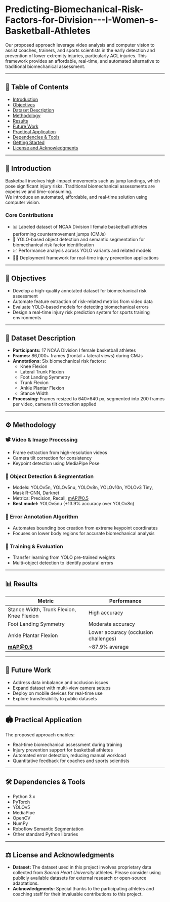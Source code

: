 # Predicting-Biomechanical-Risk-Factors-for-Division---I-Women-s-Basketball-Athletes

Our proposed approach leverage video analysis and computer vision to assist coaches, trainers, and sports scientists in the early detection and prevention of lower extremity injuries, particularly ACL injuries. This framework provides an affordable, real-time, and automated alternative to traditional biomechanical assessment.

---

## 📌 Table of Contents
- [Introduction](#introduction)
- [Objectives](#objectives)
- [Dataset Description](#dataset-description)
- [Methodology](#methodology)
- [Results](#results)
- [Future Work](#future-work)
- [Practical Application](#practical-application)
- [Dependencies & Tools](#dependencies--tools)
- [Getting Started](#getting-started)
- [License and Acknowledgments](#️-license-and-acknowledgments)

---

## 📖 Introduction

Basketball involves high-impact movements such as jump landings, which pose significant injury risks. Traditional biomechanical assessments are expensive and time-consuming.  
We introduce an automated, affordable, and real-time solution using computer vision.

### Core Contributions

- 📊 Labeled dataset of NCAA Division I female basketball athletes performing countermovement jumps (CMJs)
- 🎯 YOLO-based object detection and semantic segmentation for biomechanical risk factor identification
- 📈 Performance analysis across YOLO variants and related models
- 🏃‍♀️ Deployment framework for real-time injury prevention applications

---

## 🎯 Objectives

- Develop a high-quality annotated dataset for biomechanical risk assessment
- Automate feature extraction of risk-related metrics from video data
- Evaluate YOLO-based models for detecting biomechanical errors
- Design a real-time injury risk prediction system for sports training environments

---

## 📂 Dataset Description

- **Participants:** 17 NCAA Division I female basketball athletes  
- **Frames:** 86,000+ frames (frontal + lateral views) during CMJs  
- **Annotations:** Six biomechanical risk factors:  
  - Knee Flexion  
  - Lateral Trunk Flexion  
  - Foot Landing Symmetry  
  - Trunk Flexion  
  - Ankle Plantar Flexion  
  - Stance Width  
- **Processing:** Frames resized to 640×640 px, segmented into 200 frames per video, camera tilt correction applied  

---

## ⚙️ Methodology

### 📽 Video & Image Processing
- Frame extraction from high-resolution videos
- Camera tilt correction for consistency
- Keypoint detection using MediaPipe Pose

### 🧠 Object Detection & Segmentation
- Models: YOLOv5n, YOLOv5nu, YOLOv8n, YOLOv10n, YOLOv3 Tiny, Mask R-CNN, Darknet
- Metrics: Precision, Recall, mAP@0.5  
- **Best model:** YOLOv5nu (+13.9% accuracy over YOLOv8n)

### 📝 Error Annotation Algorithm
- Automates bounding box creation from extreme keypoint coordinates
- Focuses on lower body regions for accurate biomechanical analysis

### 🔧 Training & Evaluation
- Transfer learning from YOLO pre-trained weights
- Multi-object detection to identify postural errors

---

## 📊 Results

| Metric | Performance |
|---------|-------------|
| Stance Width, Trunk Flexion, Knee Flexion | High accuracy |
| Foot Landing Symmetry | Moderate accuracy |
| Ankle Plantar Flexion | Lower accuracy (occlusion challenges) |
| **mAP@0.5** | ~87.9% average |

---

## 🔮 Future Work

- Address data imbalance and occlusion issues
- Expand dataset with multi-view camera setups
- Deploy on mobile devices for real-time use
- Explore transferability to public datasets

---

## 🏟 Practical Application

The proposed approach enables:
- Real-time biomechanical assessment during training
- Injury prevention support for basketball athletes
- Automated error detection, reducing manual workload
- Quantitative feedback for coaches and sports scientists

---

## 🛠 Dependencies & Tools

- Python 3.x  
- PyTorch  
- YOLOv5  
- MediaPipe  
- OpenCV  
- NumPy  
- Roboflow Semantic Segmentation  
- Other standard Python libraries  

---

## ⚖️ License and Acknowledgments

- **Dataset:** The dataset used in this project involves proprietary data collected from *Sacred Heart University* athletes. Please consider using publicly available datasets for external research or open-source adaptations.
- **Acknowledgments:**  Special thanks to the participating athletes and coaching staff for their invaluable contributions to this project.

